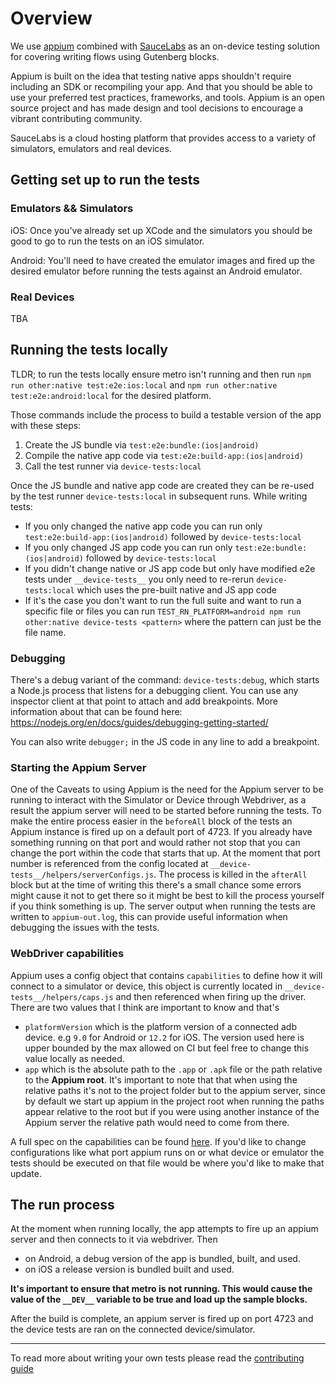 # Overview

We use [appium](http://appium.io/) combined with [SauceLabs](https://saucelabs.com/) as an on-device testing solution for covering writing flows using Gutenberg blocks.

Appium is built on the idea that testing native apps shouldn't require including an SDK or recompiling your app. And that you should be able to use your preferred test practices, frameworks, and tools. Appium is an open source project and has made design and tool decisions to encourage a vibrant contributing community.

SauceLabs is a cloud hosting platform that provides access to a variety of simulators, emulators and real devices.

## Getting set up to run the tests

### Emulators && Simulators

iOS: Once you've already set up XCode and the simulators you should be good to go to run the tests on an iOS simulator.

Android: You'll need to have created the emulator images and fired up the desired emulator before running the tests against an Android emulator.

### Real Devices

TBA

## Running the tests locally

TLDR; to run the tests locally ensure metro isn't running and then run `npm run other:native test:e2e:ios:local` and `npm run other:native test:e2e:android:local` for the desired platform.

Those commands include the process to build a testable version of the app with these steps:

1. Create the JS bundle via `test:e2e:bundle:(ios|android)`
1. Compile the native app code via `test:e2e:build-app:(ios|android)`
1. Call the test runner via `device-tests:local`

Once the JS bundle and native app code are created they can be re-used by the test runner `device-tests:local` in subsequent runs. While writing tests:

-   If you only changed the native app code you can run only `test:e2e:build-app:(ios|android)` followed by `device-tests:local`
-   If you only changed JS app code you can run only `test:e2e:bundle:(ios|android)` followed by `device-tests:local`
-   If you didn't change native or JS app code but only have modified e2e tests under `__device-tests__` you only need to re-rerun `device-tests:local` which uses the pre-built native and JS app code
-   If it's the case you don't want to run the
    full suite and want to run a specific file or files you can run `TEST_RN_PLATFORM=android npm run other:native device-tests <pattern>` where the pattern can just be the file name.

### Debugging

There's a debug variant of the command: `device-tests:debug`, which starts a Node.js process that listens for a debugging client. You can use any inspector client at that point to attach and add breakpoints. More information about that can be found here: https://nodejs.org/en/docs/guides/debugging-getting-started/

You can also write `debugger;` in the JS code in any line to add a breakpoint.

### Starting the Appium Server

One of the Caveats to using Appium is the need for the Appium server to be running to interact with the Simulator or Device through Webdriver, as a result the appium server will need to be started before running the tests. To make the entire process easier in the `beforeAll` block of the tests an Appium instance is fired up on a default port of 4723. If you already have something running on that port and would rather not stop that you can change the port within the code that starts that up. At the moment that port number is referenced from the config located at `__device-tests__/helpers/serverConfigs.js`. The process is killed in the `afterAll` block but at the time of writing this there's a small chance some errors might cause it not to get there so it might be best to kill the process yourself if you think something is up. The server output when running the tests are written to `appium-out.log`, this can provide useful information when debugging the issues with the tests.

### WebDriver capabilities

Appium uses a config object that contains `capabilities` to define how it will connect to a simulator or device, this object is currently located in `__device-tests__/helpers/caps.js` and then referenced when firing up the driver. There are two values that I think are important to know and that's

-   `platformVersion` which is the platform version of a connected adb device. e.g `9.0` for Android or `12.2` for iOS. The version used here is upper bounded by the max allowed on CI but feel free to change this value locally as needed.
-   `app` which is the absolute path to the `.app` or `.apk` file or the path relative to the **Appium root**. It's important to note that that when using the relative paths it's not to the project folder but to the appium server, since by default we start up appium in the project root when running the paths appear relative to the root but if you were using another instance of the Appium server the relative path would need to come from there.

A full spec on the capabilities can be found [here](http://appium.io/docs/en/writing-running-appium/caps/). If you'd like to change configurations like
what port appium runs on or what device or emulator the tests should be executed on that file would be where you'd like to make that update.

## The run process

At the moment when running locally, the app attempts to fire up an appium server and then connects to it via webdriver. Then

-   on Android, a debug version of the app is bundled, built, and used.
-   on iOS a release version is bundled built and used.

**It's important to ensure that **metro is not running.** This would cause the value of the `__DEV__` variable to be true and load up the sample blocks.**

After the build is complete, an appium server is fired up on port 4723 and the device tests are ran on the connected device/simulator.

---

To read more about writing your own tests please read the [contributing guide](https://github.com/WordPress/gutenberg/blob/HEAD/packages/react-native-editor/__device-tests__/CONTRIBUTING.md)
